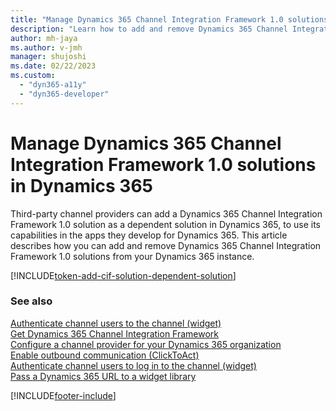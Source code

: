 ```yaml
---
title: "Manage Dynamics 365 Channel Integration Framework 1.0 solutions| MicrosoftDocs"
description: "Learn how to add and remove Dynamics 365 Channel Integration Framework 2.0 components from exported solutions."
author: mh-jaya
ms.author: v-jmh
manager: shujoshi
ms.date: 02/22/2023
ms.custom: 
  - "dyn365-a11y"
  - "dyn365-developer"
---
```


# Manage Dynamics 365 Channel Integration Framework 1.0 solutions in Dynamics 365

Third-party channel providers can add a Dynamics 365 Channel Integration Framework 1.0 solution as a dependent solution in Dynamics 365, to use its capabilities in the apps they develop for Dynamics 365. This article describes how you can add and remove Dynamics 365 Channel Integration Framework 1.0 solutions from your Dynamics 365 instance.

[!INCLUDE[token-add-cif-solution-dependent-solution](shared/token-add-cif-solution-dependent-solution.md)]

### See also

[Authenticate channel users to the channel (widget)](authenticate-channel-users.md)  
[Get Dynamics 365 Channel Integration Framework](get-channel-integration-framework.md)  
[Configure a channel provider for your Dynamics 365 organization](configure-channel-provider-channel-integration-framework.md)  
[Enable outbound communication (ClickToAct)](enable-outbound-communication-clicktoact.md)  
[Authenticate channel users to log in to the channel (widget)](authenticate-channel-users.md)  
[Pass a Dynamics 365 URL to a widget library](pass-url-widget-library.md)  


[!INCLUDE[footer-include](../../includes/footer-banner.md)]
